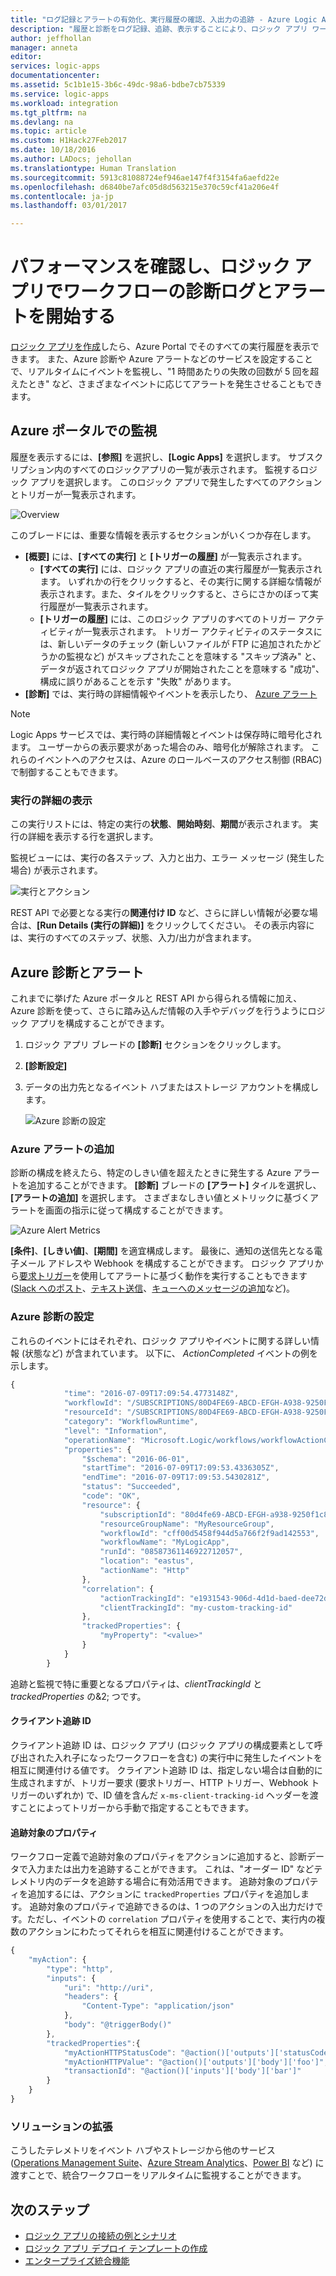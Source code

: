 ```yaml
---
title: "ログ記録とアラートの有効化、実行履歴の確認、入出力の追跡 - Azure Logic Apps | Microsoft Docs"
description: "履歴と診断をログ記録、追跡、表示することにより、ロジック アプリ ワークフローの状態を監視する"
author: jeffhollan
manager: anneta
editor: 
services: logic-apps
documentationcenter: 
ms.assetid: 5c1b1e15-3b6c-49dc-98a6-bdbe7cb75339
ms.service: logic-apps
ms.workload: integration
ms.tgt_pltfrm: na
ms.devlang: na
ms.topic: article
ms.custom: H1Hack27Feb2017
ms.date: 10/18/2016
ms.author: LADocs; jehollan
ms.translationtype: Human Translation
ms.sourcegitcommit: 5913c81088724ef946ae147f4f3154fa6aefd22e
ms.openlocfilehash: d6840be7afc05d8d563215e370c59cf41a206e4f
ms.contentlocale: ja-jp
ms.lasthandoff: 03/01/2017

---
```


# <a name="check-the-performance-and-start-diagnostic-logging-and-alerts-of-your-workflows-in-logic-apps"></a>パフォーマンスを確認し、ロジック アプリでワークフローの診断ログとアラートを開始する
[ロジック アプリを作成](../logic-apps/logic-apps-create-a-logic-app.md)したら、Azure Portal でそのすべての実行履歴を表示できます。  また、Azure 診断や Azure アラートなどのサービスを設定することで、リアルタイムにイベントを監視し、"1 時間あたりの失敗の回数が 5 回を超えたとき" など、さまざまなイベントに応じてアラートを発生させることもできます。

## <a name="monitor-in-the-azure-portal"></a>Azure ポータルでの監視
履歴を表示するには、**[参照]** を選択し、**[Logic Apps]** を選択します。 サブスクリプション内のすべてのロジックアプリの一覧が表示されます。  監視するロジック アプリを選択します。  このロジック アプリで発生したすべてのアクションとトリガーが一覧表示されます。

![Overview](media/logic-apps-monitor-your-logic-apps/overview.png)

このブレードには、重要な情報を表示するセクションがいくつか存在します。

* **[概要]** には、**[すべての実行]** と **[トリガーの履歴]** が一覧表示されます。
  * **[すべての実行]** には、ロジック アプリの直近の実行履歴が一覧表示されます。  いずれかの行をクリックすると、その実行に関する詳細な情報が表示されます。また、タイルをクリックすると、さらにさかのぼって実行履歴が一覧表示されます。
  * **[トリガーの履歴]** には、このロジック アプリのすべてのトリガー アクティビティが一覧表示されます。  トリガー アクティビティのステータスには、新しいデータのチェック (新しいファイルが FTP に追加されたかどうかの監視など) がスキップされたことを意味する "スキップ済み" と、データが返されてロジック アプリが開始されたことを意味する "成功"、構成に誤りがあることを示す "失敗" があります。
* **[診断]** では、実行時の詳細情報やイベントを表示したり、 [Azure アラート](#adding-azure-alerts)

> [!NOTE]
> Logic Apps サービスでは、実行時の詳細情報とイベントは保存時に暗号化されます。 ユーザーからの表示要求があった場合のみ、暗号化が解除されます。 これらのイベントへのアクセスは、Azure のロールベースのアクセス制御 (RBAC) で制御することもできます。
> 
> 

### <a name="view-the-run-details"></a>実行の詳細の表示
この実行リストには、特定の実行の**状態**、**開始時刻**、**期間**が表示されます。 実行の詳細を表示する行を選択します。

監視ビューには、実行の各ステップ、入力と出力、エラー メッセージ (発生した場合) が表示されます。

![実行とアクション](media/logic-apps-monitor-your-logic-apps/monitor-view.png)

REST API で必要となる実行の**関連付け ID** など、さらに詳しい情報が必要な場合は、**[Run Details (実行の詳細)]** をクリックしてください。  その表示内容には、実行のすべてのステップ、状態、入力/出力が含まれます。

## <a name="azure-diagnostics-and-alerts"></a>Azure 診断とアラート
これまでに挙げた Azure ポータルと REST API から得られる情報に加え、Azure 診断を使って、さらに踏み込んだ情報の入手やデバッグを行うようにロジック アプリを構成することができます。

1. ロジック アプリ ブレードの **[診断]** セクションをクリックします。
2. **[診断設定]**
3. データの出力先となるイベント ハブまたはストレージ アカウントを構成します。
   
    ![Azure 診断の設定](media/logic-apps-monitor-your-logic-apps/diagnostics.png)

### <a name="adding-azure-alerts"></a>Azure アラートの追加
診断の構成を終えたら、特定のしきい値を超えたときに発生する Azure アラートを追加することができます。  **[診断]** ブレードの **[アラート]** タイルを選択し、**[アラートの追加]** を選択します。  さまざまなしきい値とメトリックに基づくアラートを画面の指示に従って構成することができます。

![Azure Alert Metrics](media/logic-apps-monitor-your-logic-apps/alerts.png)

**[条件]**、**[しきい値]**、**[期間]** を適宜構成します。  最後に、通知の送信先となる電子メール アドレスや Webhook を構成することができます。  ロジック アプリから[要求トリガー](../connectors/connectors-native-reqres.md)を使用してアラートに基づく動作を実行することもできます ([Slack へのポスト](https://github.com/Azure/azure-quickstart-templates/tree/master/201-alert-to-slack-with-logic-app)、[テキスト送信](https://github.com/Azure/azure-quickstart-templates/tree/master/201-alert-to-text-message-with-logic-app)、[キューへのメッセージの追加](https://github.com/Azure/azure-quickstart-templates/tree/master/201-alert-to-queue-with-logic-app)など)。

### <a name="azure-diagnostics-settings"></a>Azure 診断の設定
これらのイベントにはそれぞれ、ロジック アプリやイベントに関する詳しい情報 (状態など) が含まれています。  以下に、 *ActionCompleted* イベントの例を示します。

```javascript
{
            "time": "2016-07-09T17:09:54.4773148Z",
            "workflowId": "/SUBSCRIPTIONS/80D4FE69-ABCD-EFGH-A938-9250F1C8AB03/RESOURCEGROUPS/MYRESOURCEGROUP/PROVIDERS/MICROSOFT.LOGIC/WORKFLOWS/MYLOGICAPP",
            "resourceId": "/SUBSCRIPTIONS/80D4FE69-ABCD-EFGH-A938-9250F1C8AB03/RESOURCEGROUPS/MYRESOURCEGROUP/PROVIDERS/MICROSOFT.LOGIC/WORKFLOWS/MYLOGICAPP/RUNS/08587361146922712057/ACTIONS/HTTP",
            "category": "WorkflowRuntime",
            "level": "Information",
            "operationName": "Microsoft.Logic/workflows/workflowActionCompleted",
            "properties": {
                "$schema": "2016-06-01",
                "startTime": "2016-07-09T17:09:53.4336305Z",
                "endTime": "2016-07-09T17:09:53.5430281Z",
                "status": "Succeeded",
                "code": "OK",
                "resource": {
                    "subscriptionId": "80d4fe69-ABCD-EFGH-a938-9250f1c8ab03",
                    "resourceGroupName": "MyResourceGroup",
                    "workflowId": "cff00d5458f944d5a766f2f9ad142553",
                    "workflowName": "MyLogicApp",
                    "runId": "08587361146922712057",
                    "location": "eastus",
                    "actionName": "Http"
                },
                "correlation": {
                    "actionTrackingId": "e1931543-906d-4d1d-baed-dee72ddf1047",
                    "clientTrackingId": "my-custom-tracking-id"
                },
                "trackedProperties": {
                    "myProperty": "<value>"
                }
            }
        }
```

追跡と監視で特に重要となるプロパティは、*clientTrackingId* と *trackedProperties* の&2; つです。  

#### <a name="client-tracking-id"></a>クライアント追跡 ID
クライアント追跡 ID は、ロジック アプリ (ロジック アプリの構成要素として呼び出された入れ子になったワークフローを含む) の実行中に発生したイベントを相互に関連付ける値です。  クライアント追跡 ID は、指定しない場合は自動的に生成されますが、トリガー要求 (要求トリガー、HTTP トリガー、Webhook トリガーのいずれか) で、ID 値を含んだ `x-ms-client-tracking-id` ヘッダーを渡すことによってトリガーから手動で指定することもできます。

#### <a name="tracked-properties"></a>追跡対象のプロパティ
ワークフロー定義で追跡対象のプロパティをアクションに追加すると、診断データで入力または出力を追跡することができます。  これは、"オーダー ID" などテレメトリ内のデータを追跡する場合に有効活用できます。  追跡対象のプロパティを追加するには、アクションに `trackedProperties` プロパティを追加します。  追跡対象のプロパティで追跡できるのは、1 つのアクションの入出力だけです。ただし、イベントの `correlation` プロパティを使用することで、実行内の複数のアクションにわたってそれらを相互に関連付けることができます。

```javascript
{
    "myAction": {
        "type": "http",
        "inputs": {
            "uri": "http://uri",
            "headers": {
                "Content-Type": "application/json"
            },
            "body": "@triggerBody()"
        },
        "trackedProperties":{
            "myActionHTTPStatusCode": "@action()['outputs']['statusCode']",
            "myActionHTTPValue": "@action()['outputs']['body']['foo']",
            "transactionId": "@action()['inputs']['body']['bar']"
        }
    }
}
```

### <a name="extending-your-solutions"></a>ソリューションの拡張
こうしたテレメトリをイベント ハブやストレージから他のサービス ([Operations Management Suite](https://www.microsoft.com/cloud-platform/operations-management-suite)、[Azure Stream Analytics](https://azure.microsoft.com/services/stream-analytics/)、[Power BI](https://powerbi.com) など) に渡すことで、統合ワークフローをリアルタイムに監視することができます。

## <a name="next-steps"></a>次のステップ
* [ロジック アプリの接続の例とシナリオ](../logic-apps/logic-apps-examples-and-scenarios.md)
* [ロジック アプリ デプロイ テンプレートの作成](../logic-apps/logic-apps-create-deploy-template.md)
* [エンタープライズ統合機能](../logic-apps/logic-apps-enterprise-integration-overview.md)


